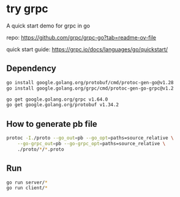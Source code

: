 # try grpc
A quick start demo for grpc in go

repo: https://github.com/grpc/grpc-go?tab=readme-ov-file

quick start guide: https://grpc.io/docs/languages/go/quickstart/

## Dependency 
```bash
go install google.golang.org/protobuf/cmd/protoc-gen-go@v1.28
go install google.golang.org/grpc/cmd/protoc-gen-go-grpc@v1.2

go get google.golang.org/grpc v1.64.0
go get google.golang.org/protobuf v1.34.2
```

## How to generate pb file
```bash
protoc -I./proto --go_out=pb --go_opt=paths=source_relative \
    --go-grpc_out=pb --go-grpc_opt=paths=source_relative \
    ./proto/*/*.proto
```

## Run
```bash
go run server/*
go run client/*
```